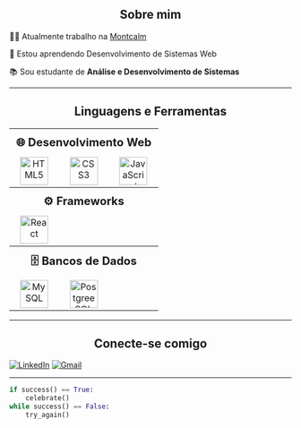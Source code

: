 <div align="center">

  ## Sobre mim
  
</div>

👨‍💻 Atualmente trabalho na [Montcalm](https://montcalm.com.br/)

🌱 Estou aprendendo Desenvolvimento de Sistemas Web

📚 Sou estudante de **Análise e Desenvolvimento de Sistemas**


----


<div align="center">

  ## Linguagens e Ferramentas  
  
</div>


<table align="center" width="100%" style="max-width: 950px; text-align: center;">

  <!-- 🌐 Web Development -->
  <tr>
    <th colspan="6" style="padding: 12px; font-size: 20px;">🌐 Desenvolvimento Web</th>
  </tr>
  <tr>
    <td><img src="https://cdn.jsdelivr.net/gh/tandpfun/skill-icons/icons/HTML.svg" height="50" title="HTML5" /></td> 
    <td><img src="https://cdn.jsdelivr.net/gh/tandpfun/skill-icons/icons/CSS.svg" height="50" title="CSS3" /></td>
    <td><img src="https://cdn.jsdelivr.net/gh/tandpfun/skill-icons/icons/JavaScript.svg" height="50" title="JavaScript"
 /></td>
  </tr>

  <!-- ⚙️ Frameworks -->
  <tr>
    <th colspan="6" style="padding: 12px; font-size: 20px;">⚙️ Frameworks</th>
  </tr>
  <tr>
    <td><img src="https://cdn.jsdelivr.net/gh/tandpfun/skill-icons/icons/React-Dark.svg" height="50" title="React" /></td>
    <td></td>
    <td></td>
  </tr>

  <!-- 🗄️ Databases -->
  <tr>
    <th colspan="6" style="padding: 12px; font-size: 20px;">🗄️ Bancos de Dados</th>
  </tr>
  <tr>
    <td><img src="https://cdn.jsdelivr.net/gh/tandpfun/skill-icons@master/icons/MySQL-Light.svg" height="50" title="MySQL"/></td>
    <td><img src="https://cdn.jsdelivr.net/gh/tandpfun/skill-icons@master/icons/PostgreSQL-Light.svg" height="50" title="PostgreeSQL"/></td>
    <td></td>
  </tr>

</table>

---

<div align="center">

  ## Conecte-se comigo
  
</div>



[![LinkedIn](https://custom-icon-badges.demolab.com/badge/LinkedIn-0A66C2?logo=linkedin-white&logoColor=fff)](https://www.linkedin.com/in/murilo-nunes-neto/) [![Gmail](https://img.shields.io/badge/Gmail-D14836?logo=gmail&logoColor=white)](murilonunesneto@gmail.com)


---

```python
if success() == True:
    celebrate()
while success() == False:
    try_again()
